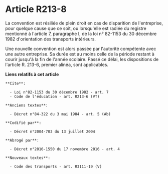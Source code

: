 # Article R213-8

La convention est résiliée de plein droit en cas de disparition de l'entreprise, pour quelque cause que ce soit, ou
lorsqu'elle est radiée du registre mentionné à l'article 7, paragraphe I, de la loi n° 82-1153 du 30 décembre 1982
d'orientation des transports intérieurs. 

Une nouvelle convention est alors passée par l'autorité compétente avec une autre entreprise. Sa durée est au moins celle de
la période restant à courir jusqu'à la fin de l'année scolaire. Passé ce délai, les dispositions de l'article R. 213-6,
premier alinéa, sont applicables.

**Liens relatifs à cet article**

	**Cite**:

	  - Loi n°82-1153 du 30 décembre 1982 - art. 7
	  - Code de l'éducation - art. R213-6 (VT)

	**Anciens textes**:

	  - Décret n°84-322 du 3 mai 1984 - art. 5 (Ab)

	**Codifié par**:

	  - Décret n°2004-703 du 13 juillet 2004

	**Abrogé par**:

	  - Décret n°2016-1550 du 17 novembre 2016 - art. 4

	**Nouveaux textes**:

	  - Code des transports - art. R3111-19 (V)
